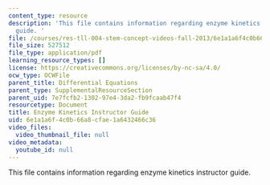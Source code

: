 ```yaml
---
content_type: resource
description: 'This file contains information regarding enzyme kinetics instructor
  guide. '
file: /courses/res-tll-004-stem-concept-videos-fall-2013/6e1a1a6f4c0b66a8cfae1a6432466c36_MITRES_TLL-004F13_EnzGuide.pdf
file_size: 527512
file_type: application/pdf
learning_resource_types: []
license: https://creativecommons.org/licenses/by-nc-sa/4.0/
ocw_type: OCWFile
parent_title: Differential Equations
parent_type: SupplementalResourceSection
parent_uid: 7e7fcfb2-1302-97e4-3da2-fb9fcaab47f4
resourcetype: Document
title: Enzyme Kinetics Instructor Guide
uid: 6e1a1a6f-4c0b-66a8-cfae-1a6432466c36
video_files:
  video_thumbnail_file: null
video_metadata:
  youtube_id: null
---
```

This file contains information regarding enzyme kinetics instructor guide. 